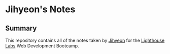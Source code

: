 # Jihyeon's Notes
## Summary 

This repository contains all of the notes taken by [Jihyeon](https://github.com/Erica-jihyeon) for the [Lighthouse Labs](https://www.lighthouselabs.ca/) Web Development Bootcamp.
